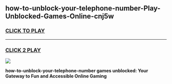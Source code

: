 
## how-to-unblock-your-telephone-number-Play-Unblocked-Games-Online-cnj5w
<h3>
<a href="https://premium76.site?title=how-to-unblock-your-telephone-number&ref=25A">CLICK TO PLAY</a></h3>
<hr>

<h3>
<a href="https://premium76.site?title=how-to-unblock-your-telephone-number&ref=25A">CLICK 2 PLAY</a>
  
</h3>

<a href="https://premium76.site?title=how-to-unblock-your-telephone-number&ref=25A"><img src="https://clearcache.store/games.png"></a>


**how-to-unblock-your-telephone-number games unblocked: Your Gateway to Fun and Accessible Online Gaming**
